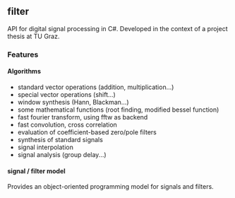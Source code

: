 ## filter
API for digital signal processing in C#. Developed in the context of a project thesis at TU Graz.

### Features
#### Algorithms
- standard vector operations (addition, multiplication...)
- special vector operations (shift...)
- window synthesis (Hann, Blackman...)
- some mathematical functions (root finding, modified bessel function)
- fast fourier transform, using fftw as backend
- fast convolution, cross correlation
- evaluation of coefficient-based zero/pole filters
- synthesis of standard signals
- signal interpolation
- signal analysis (group delay...)

#### signal / filter model
Provides an object-oriented programming model for signals and filters.
